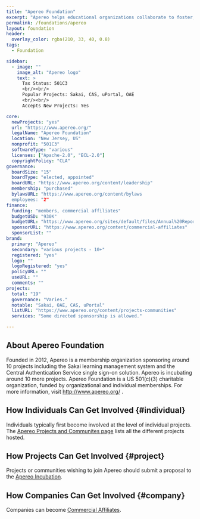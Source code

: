 ```yaml
---
title: "Apereo Foundation"
excerpt: "Apereo helps educational organizations collaborate to foster, develop, and sustain open technologies and innovation to support learning, teaching, and research."
permalink: /foundations/apereo
layout: foundation
header:
  overlay_color: rgba(210, 33, 40, 0.8)
tags:
  - Foundation

sidebar:
  - image: ""
    image_alt: "Apereo logo"
    text: >
      Tax Status: 501C3  
      <br/><br/>
      Popular Projects: Sakai, CAS, uPortal, OAE  
      <br/><br/>
      Accepts New Projects: Yes  

core:
  newProjects: "yes"
  url: "https://www.apereo.org/"
  legalName: "Apereo Foundation"
  location: "New Jersey, US"
  nonprofit: "501C3"
  softwareType: "various"
  licenses: ["Apache-2.0", "ECL-2.0"]
  copyrightPolicy: "CLA"
governance:
  boardSize: "15"
  boardType: "elected, appointed"
  boardURL: "https://www.apereo.org/content/leadership"
  membership: "purchased"
  bylawsURL: "https://www.apereo.org/content/bylaws
  employees: "2"
finance:
  funding: "members, commercial affiliates"
  budgetUSD: "930K"
  budgetURL: "https://www.apereo.org/sites/default/files/Annual%20Reports/Apereo%20Annual%20Report%202016-2017.pdf"
  sponsorURL: "https://www.apereo.org/content/commercial-affiliates"
  sponsorList: ""
brand:
  primary: "Apereo"
  secondary: "various projects - 10+"
  registered: "yes"
  logo: ""
  logoRegistered: "yes"
  policyURL: ""
  useURL: ""
  comments: ""
projects:
  total: "19"
  governance: "Varies."
  notable: "Sakai, OAE, CAS, uPortal"
  listURL: "https://www.apereo.org/content/projects-communities"
  services: "Some directed sponsorship is allowed."

---
```


## About Apereo Foundation

Founded in 2012, Apereo is a membership organization sponsoring around 10 projects including the Sakai learning management system and the Central Authentication Service single sign-on solution. Apereo is incubating around 10 more projects. Apereo Foundation is a US 501(c)(3) charitable organization, funded by organizational and individual memberships. For more information, visit http://www.apereo.org/ .

## How Individuals Can Get Involved {#individual}

Individuals typically first become involved at the level of individual projects.  The [Apereo Projects and Communites page](https://www.apereo.org/content/projects-communities) lists all the different projects hosted.

## How Projects Can Get Involved {#project}

Projects or communities wishing to join Apereo should submit a proposal to the [Apereo Incubation](https://www.apereo.org/incubation).

## How Companies Can Get Involved {#company}

Companies can become [Commercial Affiliates](https://www.apereo.org/content/commercial-affiliates).
